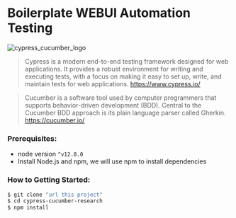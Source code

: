 #  Boilerplate WEBUI Automation Testing

![cypress_cucumber_logo](https://github.com/user-attachments/assets/46ab1aa9-27f5-4dc7-bddd-ee5b98b82a5d)

> Cypress is a modern end-to-end testing framework designed for web applications. It provides a robust environment for writing and executing tests, with a focus on making it easy to set up, write, and maintain tests for web applications. https://www.cypress.io/

> Cucumber is a software tool used by computer programmers that supports behavior-driven development (BDD). Central to the Cucumber BDD approach is its plain language parser called Gherkin. https://cucumber.io/

### Prerequisites:

- node version `^v12.0.0`
- Install Node.js and npm, we will use npm to install dependencies

### How to Getting Started:

```sh
$ git clone "url this project"
$ cd cypress-cucumber-research
$ npm install
```
